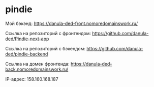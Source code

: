 # pindie

Мой бэкэнд: <https://danula-ded-front.nomoredomainswork.ru/>

Ссылка на репозиторий с фронтендом: <https://github.com/danula-ded/Pindie-next-app>

Ссылка на репозиторий с бэкендом: <https://github.com/danula-ded/pindie-backend>

Ссылка на домен фронтенда: <https://danula-ded-back.nomoredomainswork.ru/>

IP-адрес: 158.160.168.187